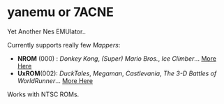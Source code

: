 # yanemu or 7ACNE

Yet Another Nes EMUlator..

Currently supports really few _Mappers_:
 - **NROM** (000) : *Donkey Kong*, *(Super) Mario Bros.*, *Ice Climber*... [More Here](https://nescartdb.com/search/advanced?ines=0)
 - **UxROM**(002): *DuckTales*, *Megaman*, *Castlevania*, *The 3-D Battles of WorldRunner*... [More Here](https://nescartdb.com/search/advanced?ines=2)

Works with NTSC ROMs.
